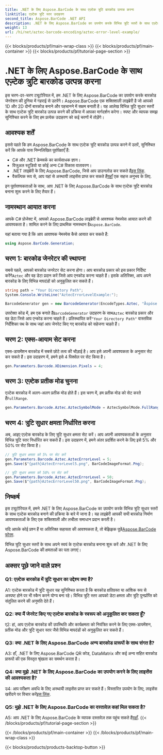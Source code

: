 ```yaml
---
title: .NET के लिए Aspose.BarCode के साथ एज़्टेक त्रुटि बारकोड उत्पन्न करना
linktitle: एज़्टेक त्रुटि स्तर उदाहरण
second_title: Aspose.BarCode .NET API
description: .NET के लिए Aspose.BarCode का उपयोग करके विभिन्न त्रुटि स्तरों के साथ एज़्टेक त्रुटि बारकोड उत्पन्न करना सीखें। बारकोड निर्माण के लिए व्यापक मार्गदर्शिका।
weight: 13
url: /hi/net/aztec-barcode-encoding/aztec-error-level-example/
---
```


{{< blocks/products/pf/main-wrap-class >}}
{{< blocks/products/pf/main-container >}}
{{< blocks/products/pf/tutorial-page-section >}}

# .NET के लिए Aspose.BarCode के साथ एज़्टेक त्रुटि बारकोड उत्पन्न करना

इस चरण-दर-चरण ट्यूटोरियल में, हम .NET के लिए Aspose.BarCode का उपयोग करके बारकोड जेनरेशन की दुनिया में गहराई से उतरेंगे। Aspose.BarCode एक शक्तिशाली लाइब्रेरी है जो आपको 1D और 2D दोनों बारकोड बनाने और पहचानने में सक्षम बनाती है। यह आलेख विभिन्न त्रुटि सुधार स्तरों के साथ एज़्टेक त्रुटि बारकोड उत्पन्न करने की प्रक्रिया में आपका मार्गदर्शन करेगा। स्पष्ट और व्यापक समझ सुनिश्चित करने के लिए हम प्रत्येक उदाहरण को कई चरणों में तोड़ेंगे।

## आवश्यक शर्तें

इससे पहले कि हम Aspose.BarCode के साथ एज़्टेक त्रुटि बारकोड उत्पन्न करने में उतरें, सुनिश्चित करें कि आपके पास निम्नलिखित पूर्वापेक्षाएँ हैं:

- C# और .NET फ्रेमवर्क का कार्यसाधक ज्ञान।
- विजुअल स्टूडियो या कोई अन्य C# विकास वातावरण।
-  .NET लाइब्रेरी के लिए Aspose.BarCode, जिसे आप डाउनलोड कर सकते हैं[इस लिंक](https://releases.aspose.com/barcode/net/).
-  वैकल्पिक रूप से, आप यहां से अस्थायी लाइसेंस प्राप्त कर सकते हैं[यहाँ](https://purchase.aspose.com/temporary-license/) एक सहज अनुभव के लिए.

इन पूर्वावश्यकताओं के साथ, आप .NET के लिए Aspose.BarCode के साथ एज़्टेक त्रुटि बारकोड बनाना शुरू करने के लिए तैयार हैं।

## नामस्थान आयात करना

आपके C# प्रोजेक्ट में, आपको Aspose.BarCode लाइब्रेरी से आवश्यक नेमस्पेस आयात करने की आवश्यकता है। शामिल करने के लिए प्राथमिक नामस्थान है`Aspose.BarCode`.

यहां बताया गया है कि आप आवश्यक नेमस्पेस कैसे आयात कर सकते हैं:

```csharp
using Aspose.BarCode.Generation;
```

## चरण 1: बारकोड जेनरेटर की स्थापना

 सबसे पहले, आपको बारकोड जनरेटर सेट करना होगा। आप बारकोड प्रकार को इस प्रकार निर्दिष्ट करेंगे`Aztec` और वह डेटा प्रदान करें जिसे आप एनकोड करना चाहते हैं। इसके अतिरिक्त, आप अपने बारकोड के लिए विभिन्न मापदंडों को अनुकूलित कर सकते हैं।

```csharp
string path = "Your Directory Path";
System.Console.WriteLine("AztecErrorLevelExample:");

BarcodeGenerator gen = new BarcodeGenerator(EncodeTypes.Aztec, "Åspóse.Barcóde© is a powerful library to generate & recognize 1D & 2D barcodes");
```

 उपरोक्त कोड में, हम एक बनाते हैं`BarcodeGenerator` उदाहरण के साथ`Aztec` बारकोड प्रकार और वह डेटा जिसे आप एन्कोड करना चाहते हैं। प्रतिस्थापित करें`"Your Directory Path"` वास्तविक निर्देशिका पथ के साथ जहां आप जेनरेट किए गए बारकोड को सहेजना चाहते हैं।

## चरण 2: एक्स-आयाम सेट करना

एक्स-डायमेंशन बारकोड में सबसे छोटे तत्व की चौड़ाई है। आप इसे अपनी आवश्यकता के अनुसार सेट कर सकते हैं। इस उदाहरण में, हमने इसे 4 पिक्सेल पर सेट किया है।

```csharp
gen.Parameters.Barcode.XDimension.Pixels = 4;
```

## चरण 3: एज़्टेक प्रतीक मोड चुनना

 एज़्टेक बारकोड में अलग-अलग प्रतीक मोड होते हैं। इस चरण में, हम प्रतीक मोड को सेट करते हैं`FullRange`.

```csharp
gen.Parameters.Barcode.Aztec.AztecSymbolMode = AztecSymbolMode.FullRange;
```

## चरण 4: त्रुटि सुधार क्षमता निर्धारित करना

अब, आइए एज़्टेक बारकोड के लिए त्रुटि सुधार क्षमता सेट करें। आप अपनी आवश्यकताओं के अनुसार विभिन्न त्रुटि स्तर निर्धारित कर सकते हैं। इस उदाहरण में, हमने अंतर प्रदर्शित करने के लिए इसे 5% और 50% पर सेट किया है।

```csharp
// त्रुटि सुधार क्षमता को 5% पर सेट करें
gen.Parameters.Barcode.Aztec.AztecErrorLevel = 5;
gen.Save($"{path}AztecErrorLevel5.png", BarCodeImageFormat.Png);

// त्रुटि सुधार क्षमता को 50% पर सेट करें
gen.Parameters.Barcode.Aztec.AztecErrorLevel = 50;
gen.Save($"{path}AztecErrorLevel50.png", BarCodeImageFormat.Png);
```

## निष्कर्ष

इस ट्यूटोरियल में, हमने .NET के लिए Aspose.BarCode का उपयोग करके विभिन्न त्रुटि सुधार स्तरों के साथ एज़्टेक बारकोड बनाने की प्रक्रिया के बारे में जाना है। यह लाइब्रेरी आपकी सभी बारकोड निर्माण आवश्यकताओं के लिए एक शक्तिशाली और लचीला समाधान प्रदान करती है।

 यदि आपके कोई प्रश्न हैं या अतिरिक्त सहायता की आवश्यकता है, तो बेझिझक पूछें[Aspose.BarCode फोरम](https://forum.aspose.com/c/barcode/13).

विभिन्न त्रुटि सुधार स्तरों के साथ अपने स्वयं के एज़्टेक बारकोड बनाना शुरू करें और .NET के लिए Aspose.BarCode की क्षमताओं का पता लगाएं।

## अक्सर पूछे जाने वाले प्रश्न

### Q1: एज़्टेक बारकोड में त्रुटि सुधार का उद्देश्य क्या है?

A1: एज़्टेक बारकोड में त्रुटि सुधार यह सुनिश्चित करता है कि बारकोड क्षतिग्रस्त या आंशिक रूप से अस्पष्ट होने पर भी स्कैन करने योग्य बना रहे। विभिन्न त्रुटि स्तर आपको डेटा क्षमता और त्रुटि पुनर्प्राप्ति को संतुलित करने की अनुमति देते हैं।

### Q2: क्या मैं जेनरेट किए गए एज़्टेक बारकोड के स्वरूप को अनुकूलित कर सकता हूँ?

ए2: हां, आप एज़्टेक बारकोड की उपस्थिति और कार्यक्षमता को नियंत्रित करने के लिए एक्स-डायमेंशन, प्रतीक मोड और त्रुटि सुधार स्तर जैसे विभिन्न मापदंडों को अनुकूलित कर सकते हैं।

### Q3: क्या .NET के लिए Aspose.BarCode अन्य बारकोड प्रारूपों के साथ संगत है?

A3: हाँ, .NET के लिए Aspose.BarCode QR कोड, DataMatrix और कई अन्य सहित बारकोड प्रारूपों की एक विस्तृत श्रृंखला का समर्थन करता है।

### Q4: क्या मुझे .NET के लिए Aspose.BarCode का उपयोग करने के लिए लाइसेंस की आवश्यकता है?

 उ4: आप परीक्षण अवधि के लिए अस्थायी लाइसेंस प्राप्त कर सकते हैं। विस्तारित उपयोग के लिए, लाइसेंस खरीदने पर विचार करें[इस लिंक](https://purchase.aspose.com/buy).

### Q5: मुझे .NET के लिए Aspose.BarCode का दस्तावेज़ कहां मिल सकता है?

 A5: आप .NET के लिए Aspose.BarCode के व्यापक दस्तावेज़ तक पहुंच सकते हैं[यहाँ](https://reference.aspose.com/barcode/net/).
{{< /blocks/products/pf/tutorial-page-section >}}

{{< /blocks/products/pf/main-container >}}
{{< /blocks/products/pf/main-wrap-class >}}

{{< blocks/products/products-backtop-button >}}
